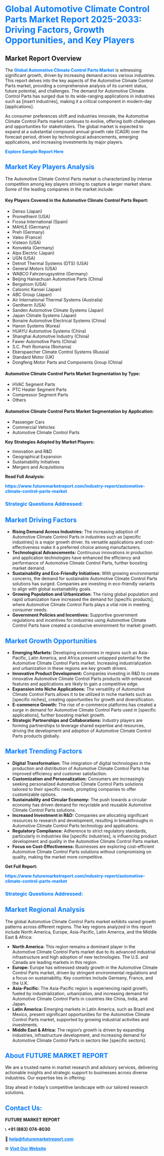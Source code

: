 <h1 style="color: #007BFF;">Global Automotive Climate Control Parts Market Report 2025-2033: Driving Factors, Growth Opportunities, and Key Players</h1>

<section id="overview">
<h2>Market Report Overview</h2>
<p>The <a href="https://www.futuremarketreport.com/industry-report/automotive-climate-control-parts-market" style="color: #007BFF; text-decoration: none;"><strong>Global Automotive Climate Control Parts Market</strong></a> is witnessing significant growth, driven by increasing demand across various industries. This report delves into the key aspects of the Automotive Climate Control Parts market, providing a comprehensive analysis of its current status, future potential, and challenges. The demand for Automotive Climate Control Parts has surged due to its wide-ranging applications in industries such as [insert industries], making it a critical component in modern-day [applications].</p>
<p>As consumer preferences shift and industries innovate, the Automotive Climate Control Parts market continues to evolve, offering both challenges and opportunities for stakeholders. The global market is expected to expand at a substantial compound annual growth rate (CAGR) over the forecast period, driven by technological advancements, emerging applications, and increasing investments by major players.</p>
</section>

<section id="overview">
<p><a href="https://www.futuremarketreport.com/request-sample/reportId=126359" style="color: #007BFF; text-decoration: none;"><strong>Explore Sample Report Here</strong></a></p>
</section>

<section id="key-players">
<h2 style="color: #007BFF;">Market Key Players Analysis</h2>
<p>The Automotive Climate Control Parts market is characterized by intense competition among key players striving to capture a larger market share. Some of the leading companies in the market include:</p>
<h4>Key Players Covered in the Automotive Climate Control Parts Report:</h4>
<ul><li>Denso (Japan)</li><li>Promethient (USA)</li><li>Ficosa International (Spain)</li><li>MAHLE (Germany)</li><li>Preh (Germany)</li><li>Valeo (France)</li><li>Visteon (USA)</li><li>Konvekta (Germany)</li><li>Alps Electric (Japan)</li><li>UGN (USA)</li><li>Detroit Thermal Systems (DTS) (USA)</li><li>General Motors (USA)</li><li>WABCO Fahrzerugsystme (Germany)</li><li>Beijing Hainachuan Automotive Parts (China)</li><li>Bergstrom (USA)</li><li>Calsonic Kansei (Japan)</li><li>ABC Group (Japan)</li><li>Air International Thermal Systems (Australia)</li><li>Gentherm (USA)</li><li>Sanden Automotive Climate Systems (Japan)</li><li>Japan Climate Systems (Japan)</li><li>Bonaire Automotive Electrical Systems (China)</li><li>Hanon Systems (Korea)</li><li>HUAYU Automotive Systems (China)</li><li>Shanghai Automotive Industry (China)</li><li>Fawer Automotive Parts (China)</li><li>S.C. Preh Romania (Romania)</li><li>Eberspaecher Climate Control Systems (Russia)</li><li>Standard Motor (UK)</li><li>Dongfeng Motor Parts and Components Group (China)</li></ul>
<h4>Automotive Climate Control Parts Market Segmentation by Type:</h4>
<ul><li>HVAC Segment Parts</li><li>PTC Heater Segment Parts</li><li>Compressor Segment Parts</li><li>Others</li></ul>

<h4>Automotive Climate Control Parts Market Segmentation by Application:</h4>
<ul><li>Passenger Cars</li><li>Commercial Vehicles</li><li>Automotive Climate Control Parts</li></ul>
<p><strong>Key Strategies Adopted by Market Players:</strong></p>
<ul>
<li>Innovation and R&D</li>
<li>Geographical Expansion</li>
<li>Sustainability Initiatives</li>
<li>Mergers and Acquisitions</li>
</ul>
</section>

<section>
<p><strong>Read Full Analysis: </strong></p><a href="https://www.futuremarketreport.com/industry-report/automotive-climate-control-parts-market" style="color: #007BFF; text-decoration: none;"><strong>https://www.futuremarketreport.com/industry-report/automotive-climate-control-parts-market</strong></a>
<h3 style="color: #007BFF;">Strategic Questions Addressed:</h3>
</section>

<section id="driving-factors">
<h2 style="color: #007BFF;">Market Driving Factors</h2>
<ul>
<li><strong>Rising Demand Across Industries:</strong> The increasing adoption of Automotive Climate Control Parts in industries such as [specific industries] is a major growth driver. Its versatile applications and cost-effectiveness make it a preferred choice among manufacturers.</li>
<li><strong>Technological Advancements:</strong> Continuous innovations in production and application technologies have enhanced the efficiency and performance of Automotive Climate Control Parts, further boosting market demand.</li>
<li><strong>Sustainability and Eco-Friendly Initiatives:</strong> With growing environmental concerns, the demand for sustainable Automotive Climate Control Parts solutions has surged. Companies are investing in eco-friendly variants to align with global sustainability goals.</li>
<li><strong>Growing Population and Urbanization:</strong> The rising global population and rapid urbanization have increased the demand for [specific products], where Automotive Climate Control Parts plays a vital role in meeting consumer needs.</li>
<li><strong>Government Policies and Incentives:</strong> Supportive government regulations and incentives for industries using Automotive Climate Control Parts have created a conducive environment for market growth.</li>
</ul>
</section>

<section id="growth-opportunities">
<h2 style="color: #007BFF;">Market Growth Opportunities</h2>
<ul>
<li><strong>Emerging Markets:</strong> Developing economies in regions such as Asia-Pacific, Latin America, and Africa present untapped potential for the Automotive Climate Control Parts market. Increasing industrialization and urbanization in these regions are key growth drivers.</li>
<li><strong>Innovative Product Development:</strong> Companies investing in R&D to create innovative Automotive Climate Control Parts products with enhanced features and applications are likely to gain a competitive edge.</li>
<li><strong>Expansion into Niche Applications:</strong> The versatility of Automotive Climate Control Parts allows it to be utilized in niche markets such as [specific niches], creating opportunities for growth and diversification.</li>
<li><strong>E-commerce Growth:</strong> The rise of e-commerce platforms has created a surge in demand for Automotive Climate Control Parts used in [specific applications], further boosting market growth.</li>
<li><strong>Strategic Partnerships and Collaborations:</strong> Industry players are forming partnerships to leverage shared expertise and resources, driving the development and adoption of Automotive Climate Control Parts products globally.</li>
</ul>
</section>

<section id="trending-factors">
<h2 style="color: #007BFF;">Market Trending Factors</h2>
<ul>
<li><strong>Digital Transformation:</strong> The integration of digital technologies in the production and distribution of Automotive Climate Control Parts has improved efficiency and customer satisfaction.</li>
<li><strong>Customization and Personalization:</strong> Consumers are increasingly seeking personalized Automotive Climate Control Parts solutions tailored to their specific needs, prompting companies to offer customizable options.</li>
<li><strong>Sustainability and Circular Economy:</strong> The push towards a circular economy has driven demand for recyclable and reusable Automotive Climate Control Parts solutions.</li>
<li><strong>Increased Investment in R&D:</strong> Companies are allocating significant resources to research and development, resulting in breakthroughs in Automotive Climate Control Parts technology and applications.</li>
<li><strong>Regulatory Compliance:</strong> Adherence to strict regulatory standards, particularly in industries like [specific industries], is influencing product development and quality in the Automotive Climate Control Parts market.</li>
<li><strong>Focus on Cost-Effectiveness:</strong> Businesses are exploring cost-efficient Automotive Climate Control Parts solutions without compromising on quality, making the market more competitive.</li>
</ul>
</section>

<section>
<p><strong>Get Full Report: </strong></p><a href="https://www.futuremarketreport.com/industry-report/automotive-climate-control-parts-market" style="color: #007BFF; text-decoration: none;"><strong>https://www.futuremarketreport.com/industry-report/automotive-climate-control-parts-market</strong></a>
<h3 style="color: #007BFF;">Strategic Questions Addressed:</h3>
</section>


<section id="regional-analysis">
<h2 style="color: #007BFF;">Market Regional Analysis</h2>
<p>The global Automotive Climate Control Parts market exhibits varied growth patterns across different regions. The key regions analyzed in this report include North America, Europe, Asia-Pacific, Latin America, and the Middle East & Africa:</p>
<ul>
<li><strong>North America:</strong> This region remains a dominant player in the Automotive Climate Control Parts market due to its advanced industrial infrastructure and high adoption of new technologies. The U.S. and Canada are leading markets in this region.</li>
<li><strong>Europe:</strong> Europe has witnessed steady growth in the Automotive Climate Control Parts market, driven by stringent environmental regulations and a focus on sustainability. Key countries include Germany, France, and the U.K.</li>
<li><strong>Asia-Pacific:</strong> The Asia-Pacific region is experiencing rapid growth, fueled by industrialization, urbanization, and increasing demand for Automotive Climate Control Parts in countries like China, India, and Japan.</li>
<li><strong>Latin America:</strong> Emerging markets in Latin America, such as Brazil and Mexico, present significant opportunities for the Automotive Climate Control Parts market, supported by growing industrial activities and investments.</li>
<li><strong>Middle East & Africa:</strong> The region’s growth is driven by expanding industries, infrastructure development, and increasing demand for Automotive Climate Control Parts in sectors like [specific sectors].</li>
</ul>
</section>

<footer>
<h2 style="color: #007BFF;">About FUTURE MARKET REPORT</h2>
<p>We are a trusted name in market research and advisory services, delivering actionable insights and strategic support to businesses across diverse industries. Our expertise lies in offering:</p>

<p>Stay ahead in today’s competitive landscape with our tailored research solutions.</p>

<h2 style="color: #007BFF;">Contact Us:</h2>
<p><strong>FUTURE MARKET REPORT</strong></p>
<p>📞 <strong>+91 (883) 074-8030</strong></p>
<p>📧 <strong><a href="mailto:help@futuremarketreport.com" style="color: #007BFF;">help@futuremarketreport.com</a></strong></p>
<p>🌐 <strong><a href="https://www.futuremarketreport.com/" style="color: #007BFF;">Visit Our Website</a></strong></p>
</footer>